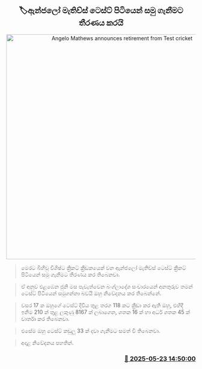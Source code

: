 <p align='center'><b><h2 align='center' title='Angelo Mathews announces retirement from Test cricket'>🏷ඇන්ජලෝ මැතිච්ස් ටෙස්ට් පිටියෙන් සමු ගැනීමට තීරණය කරයි</h2></b></p>
<p align='center'><img src='https://helakuru.sgp1.cdn.digitaloceanspaces.com/esana/images/lib/anjalo-mathius-7000-archived.jpg' width='600' alt='Angelo Mathews announces retirement from Test cricket'></p>

> මෙරට බිහිවූ විශිෂ්ට ක්‍රිකට් ක්‍රීඩකයෙක් වන ඇන්ජලෝ මැතිච්ස් ටෙස්ට් ක්‍රිකට් පිටියෙන් සමු ගැනීමට තීරණය කර තිබෙනවා.

> ඒ අනුව එළඹෙන ජුනි මස පැවැත්වෙන බංග්ලාදේශ සංචාරයෙන් අනතුරුව තමන් ටෙස්ට් පිටියෙන් සමුගන්නා බවයි ඔහු නිවේදනය කර තිබෙන්නේ.

> වසර 17 ක ඔහුගේ ටෙස්ට් දිවිය තුළ තරග 118 කට ක්‍රීඩා කර ඇති ඔහු, එහිදී ඉනිම 210 ක් තුළ ලකුණු 8167 ක් ලබාගෙන, ශතක 16 ක් හා අර්ධ ශතක 45 ක් වාර්තා කර තිබෙනවා.

> එසේම ඔහු ටෙස්ට් කඩුලු 33 ක් දවා ගැනීමට සමත් වී තිබෙනවා.

> අදාළ නිවේදනය පහතින්.



<h3 align='right'><a href='https://www.helakuru.lk/esana/p/110384/'>📅 2025-05-23 14:50:00</a></h3>
